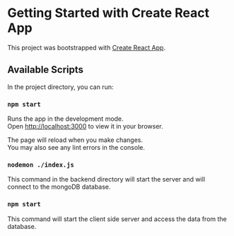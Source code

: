 # Getting Started with Create React App

This project was bootstrapped with [Create React App](https://github.com/facebook/create-react-app).

## Available Scripts

In the project directory, you can run:

### `npm start`

Runs the app in the development mode.\
Open [http://localhost:3000](http://localhost:3000) to view it in your browser.

The page will reload when you make changes.\
You may also see any lint errors in the console.

### `nodemon ./index.js`

This command in the  backend directory will start the server and will connect to the mongoDB database.

### `npm start`

This command will start the client side server and access the data from the database.
